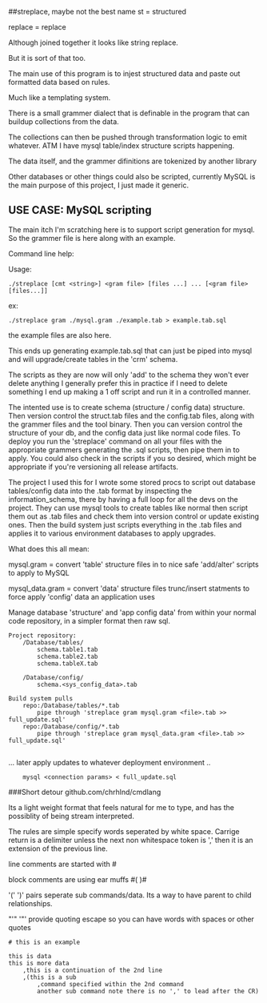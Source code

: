 ##streplace, maybe not the best name
st      = structured

replace = replace

Although joined together it looks like string replace.

But it is sort of that too.

The main use of this program is to injest structured data and paste out formatted data based on rules.

Much like a templating system.

There is a small grammer dialect that is definable in the program that can buildup collections from the data.

The collections can then be pushed through transformation logic to emit whatever. ATM I have mysql table/index structure scripts happening.

The data itself, and the grammer difinitions are tokenized by another library

Other databases or other things could also be scripted, currently MySQL is the main purpose of this project, I just made it generic.

## USE CASE: MySQL scripting
The main itch I'm scratching here is to support script generation for mysql. So the grammer file is here along with an example.

Command line help:

Usage:
```
./streplace [cmt <string>] <gram file> [files ...] ... [<gram file> [files...]]
```

ex:

	./streplace gram ./mysql.gram ./example.tab	> example.tab.sql

the example files are also here.

This ends up generating example.tab.sql that can just be piped into mysql and will upgrade/create tables in the 'crm' schema.

The scripts as they are now will only 'add' to the schema they won't ever delete anything I generally prefer this in practice if I need to delete
something I end up making a 1 off script and run it in a controlled manner.

The intented use is to create schema (structure / config data) structure. Then version control the struct.tab files and the config.tab files,
along with the grammer files and the tool binary. Then you can version control the structure of your db, and the config data just like normal
code files. To deploy you run the 'streplace' command on all your files with the appropriate grammers generating the .sql scripts, then pipe
them in to apply. You could also check in the scripts if you so desired, which might be appropriate if you're
versioning all release artifacts.

The project I used this for I wrote some stored procs to script out database tables/config data into the .tab format by inspecting the information_schema, there by having a full loop
for all the devs on the project. They can use mysql tools to create tables like normal then script them out as .tab files and check them into version
control or update existing ones. Then the build system just scripts everything in the .tab files and applies it to various environment databases to apply upgrades.

What does this all mean:

mysql.gram = convert 'table' structure files in to nice safe 'add/alter' scripts to apply to MySQL

mysql_data.gram = convert 'data' structure files trunc/insert statments to force apply 'config' data an application uses

Manage database 'structure' and 'app config data' from within your normal code repository, in a simpler format then raw sql.

```
Project repository:
	/Database/tables/
		schema.table1.tab
		schema.table2.tab
		schema.tableX.tab

	/Database/config/
		schema.<sys_config_data>.tab

```


```
Build system pulls
	repo:/Database/tables/*.tab
		pipe through 'streplace gram mysql.gram <file>.tab >> full_update.sql'
	repo:/Database/config/*.tab
		pipe through 'streplace gram mysql_data.gram <file>.tab >> full_update.sql'


```
... later apply updates to whatever deployment environment ..


```
	mysql <connection params> < full_update.sql
```
		

###Short detour
github.com/chrhlnd/cmdlang

Its a light weight format that feels natural for me to type, and has the possiblity of being stream interpreted.

The rules are simple specify words seperated by white space. Carrige return is a delimiter unless the next non whitespace token is ','
then it is an extension of the previous line.

line comments are started with #

block comments are using ear muffs #( )#

'(' ')' pairs seperate sub commands/data. Its a way to have parent to child relationships.

"'" '"' provide quoting escape so you can have words with spaces or other quotes

```
# this is an example

this is data
this is more data
	,this is a continuation of the 2nd line
	,(this is a sub
		,command specified within the 2nd command
		another sub command note there is no ',' to lead after the CR)
```
